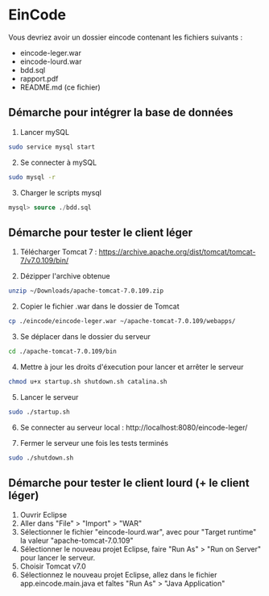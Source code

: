 # EinCode

Vous devriez avoir un dossier eincode contenant les fichiers suivants :
- eincode-leger.war
- eincode-lourd.war
- bdd.sql
- rapport.pdf
- README.md (ce fichier)


## Démarche pour intégrer la base de données
1) Lancer mySQL
```sh
sudo service mysql start

```
2) Se connecter à mySQL
```sh
sudo mysql -r
```

3) Charger le scripts mysql
```sql
mysql> source ./bdd.sql
```


## Démarche pour tester le client léger
1) Télécharger Tomcat 7 : https://archive.apache.org/dist/tomcat/tomcat-7/v7.0.109/bin/

2) Dézipper l'archive obtenue
```sh
unzip ~/Downloads/apache-tomcat-7.0.109.zip
```

2) Copier le fichier .war dans le dossier de Tomcat
```sh
cp ./eincode/eincode-leger.war ~/apache-tomcat-7.0.109/webapps/
```

3) Se déplacer dans le dossier du serveur
```sh
cd ./apache-tomcat-7.0.109/bin
```

4) Mettre à jour les droits d'éxecution pour lancer et arrêter le serveur
```sh
chmod u+x startup.sh shutdown.sh catalina.sh
```

5) Lancer le serveur
```sh
sudo ./startup.sh
```

6) Se connecter au serveur local : http://localhost:8080/eincode-leger/

7) Fermer le serveur une fois les tests terminés
```sh
sudo ./shutdown.sh
```


## Démarche pour tester le client lourd (+ le client léger)
1) Ouvrir Eclipse
2) Aller dans "File" > "Import" > "WAR"
3) Sélectionner le fichier "eincode-lourd.war", avec pour "Target runtime" la valeur "apache-tomcat-7.0.109"
4) Sélectionner le nouveau projet Eclipse, faire "Run As" > "Run on Server" pour lancer le serveur.
5) Choisir Tomcat v7.0 
4) Sélectionnez le nouveau projet Eclipse, allez dans le fichier app.eincode.main.java et faîtes "Run As" > "Java Application"